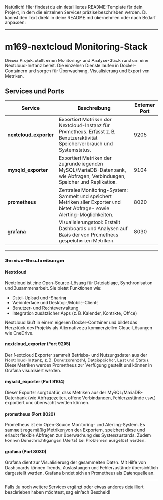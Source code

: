 Natürlich! Hier findest du ein detailliertes README-Template für dein Projekt, in dem die einzelnen Services präzise beschrieben werden. Du kannst den Text direkt in deine README.md übernehmen oder nach Bedarf anpassen:

---

# m169-nextcloud Monitoring-Stack

Dieses Projekt stellt einen Monitoring- und Analyse-Stack rund um eine Nextcloud-Instanz bereit. Die einzelnen Dienste laufen in Docker-Containern und sorgen für Überwachung, Visualisierung und Export von Metriken.

## Services und Ports

| Service              | Beschreibung                                                                                                                     | Externer Port |
|----------------------|----------------------------------------------------------------------------------------------------------------------------------|---------------|
| **nextcloud_exporter** | Exportiert Metriken der Nextcloud-Instanz für Prometheus. Erfasst z. B. Benutzeraktivität, Speicherverbrauch und Systemstatus.   | 9205          |
| **mysqld_exporter**    | Exportiert Metriken der zugrundeliegenden MySQL/MariaDB-Datenbank, wie Abfragen, Verbindungen, Speicher und Replikation.         | 9104          |
| **prometheus**         | Zentrales Monitoring-System: Sammelt und speichert Metriken aller Exporter und bietet Abfrage- sowie Alerting-Möglichkeiten.     | 8020          |
| **grafana**            | Visualisierungstool: Erstellt Dashboards und Analysen auf Basis der von Prometheus gespeicherten Metriken.                       | 8030          |

---

### Service-Beschreibungen

#### Nextcloud
Nextcloud ist eine Open-Source-Lösung für Dateiablage, Synchronisation und Zusammenarbeit. Sie bietet Funktionen wie:
- Datei-Upload und -Sharing
- Webinterface und Desktop-/Mobile-Clients
- Benutzer- und Rechteverwaltung
- Integration zusätzlicher Apps (z. B. Kalender, Kontakte, Office)

Nextcloud läuft in einem eigenen Docker-Container und bildet das Herzstück des Projekts als Alternative zu kommerziellen Cloud-Lösungen wie OneDrive.

#### nextcloud_exporter (Port 9205)
Der Nextcloud Exporter sammelt Betriebs- und Nutzungsdaten aus der Nextcloud-Instanz, z. B. Benutzeranzahl, Dateispeicher, Last und Status. Diese Metriken werden Prometheus zur Verfügung gestellt und können in Grafana visualisiert werden.

#### mysqld_exporter (Port 9104)
Dieser Exporter sorgt dafür, dass Metriken aus der MySQL/MariaDB-Datenbank (wie Abfragezeiten, offene Verbindungen, Fehlerzustände usw.) exportiert und überwacht werden können.

#### prometheus (Port 8020)
Prometheus ist ein Open-Source Monitoring- und Alerting-System. Es sammelt regelmäßig Metriken von den Exportern, speichert diese und erlaubt flexible Abfragen zur Überwachung des Systemzustands. Zudem können Benachrichtigungen (Alerts) bei Problemen ausgelöst werden.

#### grafana (Port 8030)
Grafana dient zur Visualisierung der gesammelten Daten. Mit Hilfe von Dashboards können Trends, Auslastungen und Fehlerzustände übersichtlich dargestellt werden. Grafana bindet sich an Prometheus als Datenquelle an.

---

Falls du noch weitere Services ergänzt oder etwas anderes detailliert beschrieben haben möchtest, sag einfach Bescheid!

